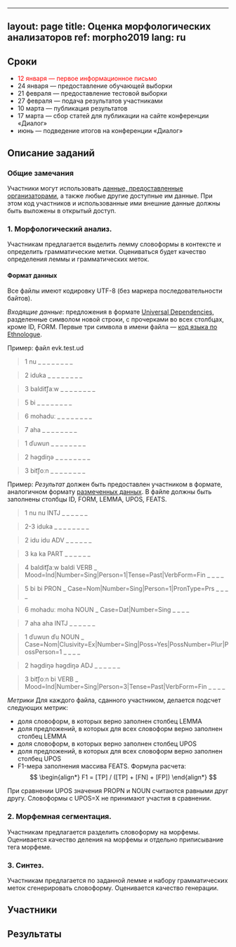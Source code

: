 <script type="text/javascript" async
  src="https://cdn.mathjax.org/mathjax/latest/MathJax.js?config=TeX-MML-AM_CHTML">
</script>
---
layout: page
title: Оценка морфологических анализаторов
ref: morpho2019
lang: ru
---
## Сроки

* <span style="color: red">12 января  — первое информационное письмо</span>
* 24 января — предоставление обучающей выборки
* 21 февраля — предоставление тестовой выборки
* 27 февраля — подача результатов участниками
* 10 марта — публикация результатов
* 17 марта  — сбор статей для публикации на сайте конференции «Диалог»
* июнь — подведение итогов на конференции «Диалог»

## Описание заданий
### Общие замечания
Участники могут использовать [данные, предоставленные организаторами](../data/index_data.html), а также любые другие доступные им данные. При этом код участников и использованные ими внешние данные должны быть выложены в открытый доступ.

### 1. Морфологический анализ.
Участникам предлагается выделить лемму словоформы в контексте и определить грамматические метки. Оцениваться будет качество определения леммы и грамматических меток.
#### Формат данных
Все файлы имеют кодировку UTF-8 (без маркера последовательности байтов).

*Входящие данные*: предложения в формате [Universal Dependencies](https://universaldependencies.org/format.html), разделенные символом новой строки, с прочерками во всех столбцах, кроме ID, FORM. Первые три символа в имени файла — [код языка по Ethnologue](https://www.ethnologue.com/browse/codes).

Пример: файл evk.test.ud
>1	nu	_	_	_	_	_	_	_	_

>2	iduka	_	_	_	_	_	_	_	_

>3	baldit͡ʃaːw	_	_	_	_	_	_	_	_

>5	bi	_	_	_	_	_	_	_	_

>6	mohaduː	_	_	_	_	_	_	_	_

>7	aha	_	_	_	_	_	_	_	_


>
>1	ďuwun	_	_	_	_	_	_	_	_

>2	həgdiŋə	_	_	_	_	_	_	_	_

>3	bit͡ʃoːn	_	_	_	_	_	_	_	_



Пример:
*Результат* должен быть предоставлен участником в формате, аналогичном формату [размеченных данных](../data/index_data.html). В файле должны быть заполнены столбцы ID, FORM, LEMMA, UPOS, FEATS. 

>1	nu	nu	INTJ	_	_	_	_	_	_

>2-3	iduka	_	_	_	_	_	_	_	_

>2	idu	idu	ADV	_	_	_	_	_	_

>3	ka	ka	PART	_	_	_	_	_	_

>4	baldit͡ʃaːw	baldi	VERB	_	Mood=Ind|Number=Sing|Person=1|Tense=Past|VerbForm=Fin	_	_	_	_

>5	bi	bi	PRON	_	Case=Nom|Number=Sing|Person=1|PronType=Prs	_	_	_	_

>6	mohaduː	moha	NOUN	_	Case=Dat|Number=Sing	_	_	_	_

>7	aha	aha	INTJ	_	_	_	_	_	_

>
>1	ďuwun	ďu	NOUN	_	Case=Nom|Clusivity=Ex|Number=Sing|Poss=Yes|PossNumber=Plur|PossPerson=1	_	_	_	_

>2	həgdiŋə	həgdiŋə	ADJ	_	_	_	_	_	_

>3	bit͡ʃoːn	bi	VERB	_	Mood=Ind|Number=Sing|Person=3|Tense=Past|VerbForm=Fin	_	_	_	_



*Метрики*
Для каждого файла, сданного участником, делается подсчет следующих метрик:
* доля словоформ, в которых верно заполнен столбец LEMMA
* доля предложений, в которых для всех словоформ верно заполнен столбец LEMMA
* доля словоформ, в которых верно заполнен столбец UPOS
* доля предложений, в которых для всех словоформ верно заполнен столбец UPOS
* F1-мера заполнения массива FEATS. Формула расчета:
$$
\begin{align*}
F1 = [TP] / ([TP] + [FN] + [FP])
\end{align*}
$$

При сравнении UPOS значения PROPN и NOUN считаются равными друг другу.
Словоформы с UPOS=X не принимают участия в сравнении.

### 2. Морфемная сегментация.
Участникам предлагается разделить словоформу на морфемы. Оценивается качество деления на морфемы и отдельно приписывание тега морфеме.

### 3. Синтез.
Участникам предлагается по заданной лемме и набору грамматических меток сгенерировать словоформу. Оценивается качество генерации.


## Участники
## Результаты